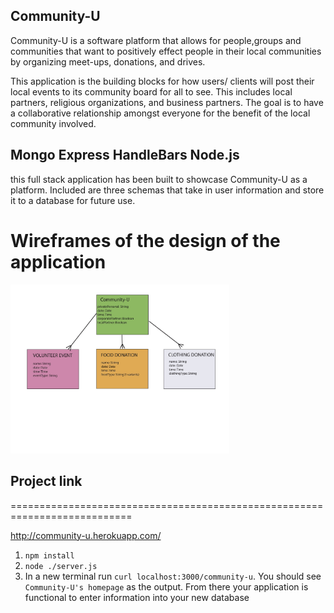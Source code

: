 

## Community-U
Community-U is a software platform that allows for people,groups and communities that want to positively effect people in their local communities by organizing meet-ups, donations, and drives. 

This application is the building blocks for how users/ clients will post their local events to its community board for all to see. This includes local partners, religious organizations, and business partners. The goal is to have a collaborative relationship amongst everyone for the benefit of the local community involved. 

## Mongo Express HandleBars Node.js

this full stack application has been built to showcase Community-U as a platform. Included are three schemas that take in user information and store it to a database for future use. 
# Wireframes of the design of the application
<p class="center">
<img src="https://github.com/theunsungdesigner/project-2-sei24/blob/master/images/communityU.jpg" width="350" title="hover text">
</p>

## Project link
===========================================================================

http://community-u.herokuapp.com/

1. `npm install`
1. `node ./server.js`
1. In a new terminal run `curl localhost:3000/community-u`. You should see
   `Community-U's homepage` as the output. From there your application is functional to enter information into your new database



